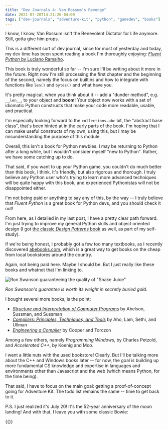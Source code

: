 ```yaml
---
title: "Dev Journals 4: Van Rossum's Revenge"
date: 2021-07-20T14:21:26-04:00
tags: ["dev-journals", "adventure-kit", "python", "gamedev", "books"]
---
```


I know, I know, Van Rossum isn't the Benevolent Dictator for Life anymore. Still, gotta give him props.

This is a different sort of dev journal, since for most of yesterday and today, my dev time has been spent reading a book I'm thoroughly enjoying: [_Fluent Python_ by Luciano Ramalho](1).

This book is truly wonderful so far -- I'm sure I'll be writing about it more in the future. Right now I'm still processing the first chapter and the beginning of the second, namely the focus on builtins and how to integrate with functions like `len()` and `bytes()` and what have you.

It's pretty magical, when you think about it -- add a "dunder method", e.g. `__len__`, to your object and **boom**! Your object now works with a set of idiomatic Python constructs that make your code more readable, usable, and practical.

I'm especially looking forward to the `collections.abc` bit, the "abstract base class", that's been hinted at in the early parts of the book. I'm hoping that I can make useful constructs of my own, using this, but I may be misunderstanding the purpose of this module.

Overall, this isn't a book for Python newbies. I may be returning to Python after a long while, but I wouldn't consider myself "new to Python". Rather, we have some catching up to do.

That said, if you want to up your Python game, you couldn't do much better than this book, I think. It's friendly, but also rigorous and thorough. I truly believe any Python user who's trying to learn more advanced techniques will be quite happy with this book, and experienced Pythonistas will not be disappointed either.

I'm not being paid or anything to say any of this, by the way -- I truly believe that _Fluent Python_ is a great book for Python devs, and you should check it out!

From here, as I detailed in my last post, I have a pretty clear path forward. I'm just trying to improve my general Python skills and object oriented design (I got [the classic _Design Patterns_ book](2) as well, as part of my self-study).

If we're being honest, I probably got a few too many textbooks, as I recently discovered [abebooks.com](3), which is a great way to get books on the cheap from local bookstores around the country.

Again, not being paid here. Maybe I should be. But I just really like these books and whatnot that I'm linking to.

![Ron Swanson guaranteeing the quality of "Snake Juice"](/img/ron_swanson_guarantee.jpg)

_Ron Swanson's guarantee is worth its weight in secretly buried gold._

I bought several more books, is the point:

- [_Structure and Interpretation of Computer Programs_](4) by Abelson, Sussman, and Sussman
- [_Compilers: Principles, Techniques, and Tools_](5) by Aho, Lam, Sethi, and Ullman
- [_Engineering a Compiler_](6) by Cooper and Torczon

Among a few others, namely _Programming Windows_, by Charles Petzold, and _Accelerated C++_, by Koenig and Moo.

I went a little nuts with the used bookstore! Clearly. But I'll be talking more about the C++ and Windows books later -- for now, the goal is building up more fundamental CS knowledge and expertise in languages and environments other than Javascript and the web (which means Python, for the time being).

That said, I have to focus on the main goal: getting a proof-of-concept going for Adventure Kit. The todo list remains the same -- time to get back to it.

P.S. I just realized it's July 20! It's the 52-year anniversary of the moon landing! And with that, I leave you with some classic Bowie:

{{<youtube iYYRH4apXDo>}}

[1]: <https://www.oreilly.com/library/view/fluent-python/9781491946237/>
[2]: <https://www.oreilly.com/library/view/design-patterns-elements/0201633612/>
[3]: <https://www.abebooks.com/>
[4]: <https://mitpress.mit.edu/sites/default/files/sicp/index.html>
[5]: <https://suif.stanford.edu/dragonbook/>
[6]: <https://www.elsevier.com/books/engineering-a-compiler/cooper/978-0-12-088478-0>